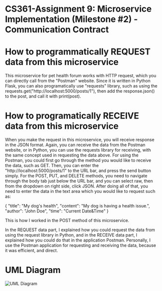# CS361-Assignment 9: Microservice Implementation (Milestone #2) - Communication Contract

# How to programmatically REQUEST data from this microservice

This microservice for pet health forum works with HTTP request, which you can directly call from the "Postman" website.
Since it is written in Python Flask, you can also programatically use "requests" library, such as using the
requests.get("http://localhost:5000/posts/1"), then add the response.json() to the post, and call it with print(post).

# How to programatically RECEIVE data from this microservice

When you make the request in this microservice, you will receive response in the JSON format. Again, you can receive the
data from the Postman website, or in Python, you can use the requests library for receiving, with the same concept used in
requesting the data above. For using the Postman, you could first go through the method you would like to receive the data,
such as GET. Then, you can enter the "http://localhost:5000/posts/1" to the URL bar, and press the send button simply. 
For the POST, PUT, and DELETE methods, you need to navigate through the body tab just below the URL bar, and you can select
raw, then from the dropdown on right side, click JSON. After doing all of that, you need to enter the data in the text area
which you would like to request such as:

{
    "title": "My dog's health",
    "content": "My dog is having a health issue.",
    "author": "John Doe",
    "time": "Current Date&Time"
}

This is how I worked in the POST method of this microservice.

In the REQUEST data part, I explained how you could request the data from using the request library in Python, and in the
RECEIVE data part, I explained how you could do that in the application Postman. Personally, I use the Postman application
for requesting and receiving the data, because it was efficient, and direct.

# UML Diagram

![UML Diagram](https://github.com/altindeu/CS361-Milestone-2/assets/71780291/ef573adc-e1f4-45bd-84c2-aedd1aa58a4d)


